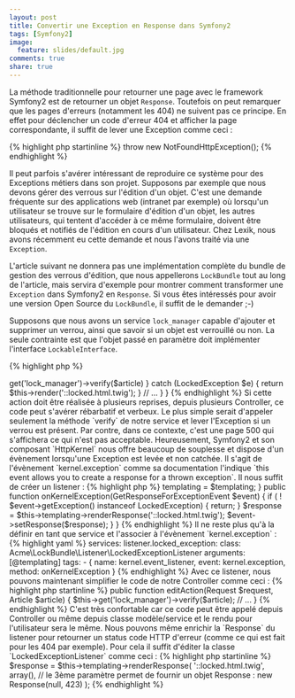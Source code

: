 ```yaml
---
layout: post
title: Convertir une Exception en Response dans Symfony2
tags: [Symfony2]
image:
  feature: slides/default.jpg
comments: true
share: true
---
```


La méthode traditionnelle pour retourner une page avec le framework Symfony2 est 
de retourner un objet `Response`. Toutefois on peut remarquer que les pages 
d'erreurs (notamment les 404) ne suivent pas ce principe. En effet pour 
déclencher un code d'erreur 404 et afficher la page correspondante, il suffit 
de lever une Exception comme ceci :

{% highlight php startinline %}
throw new NotFoundHttpException();
{% endhighlight %}

Il peut parfois s'avérer intéressant de reproduire ce système pour des 
Exceptions métiers dans son projet. Supposons par exemple que nous devons gérer 
des verrous sur l'édition d'un objet. C'est une demande fréquente sur des 
applications web (intranet par exemple) où lorsqu'un utilisateur se trouve sur 
le formulaire d'édition d'un objet, les autres utilisateurs, qui tentent 
d'accéder à ce même formulaire, doivent être bloqués et notifiés de l'édition 
en cours d'un utilisateur. Chez Lexik, nous avons récemment eu cette demande et 
nous l'avons traité via une `Exception`.

L'article suivant ne donnera pas une implémentation complète du bundle de 
gestion des verrous d'édition, que nous appellerons `LockBundle` tout au long de 
l'article, mais servira d'exemple pour montrer comment transformer une 
`Exception` dans Symfony2 en `Response`. Si vous êtes intéressés pour avoir une 
version Open Source du `LockBundle`, il suffit de le demander ;-)

Supposons que nous avons un service `lock_manager` capable d'ajouter et 
supprimer un verrou, ainsi que savoir si un objet est verrouillé ou non. La 
seule contrainte est que l'objet passé en paramètre doit implémenter l'interface 
`LockableInterface`.

{% highlight php %}
<?php

namespace Acme\LockBundle\Model;

use Acme\LockBundle\Exception\LockedException;

class LockManager
{
    public function lock(LockableInterface $object)
    {
        // ...
    }

    public function unlock(LockableInterface $object)
    {
        // ...
    }

    public function verify(LockableInterface $object)
    {
        if (/* some condition */) {
            throw new LockedException();
        }
    }
}
{% endhighlight %}

Dans un contexte classique, depuis un Controller Symfony2, il faudrait retourner 
une `Response` avec une vue attachée, comme ceci :

{% highlight php %}
<?php

namespace Acme\DemoBundle\Controller;

use Acme\LockBundle\Exception\LockedException;

class ArticleController extends Controller
{
    public function editAction(Request $request, Article $article)
    {
        try {
            $this->get('lock_manager')->verify($article)
        } catch (LockedException $e) {
            return $this->render('::locked.html.twig');
        }
        
        // ...
    }
}
{% endhighlight %}

Si cette action doit être réalisée à plusieurs reprises, depuis plusieurs 
Controller, ce code peut s'avérer rébarbatif et verbeux. Le plus simple serait 
d'appeler seulement la méthode `verify` de notre service et lever l'Exception 
si un verrou est présent. Par contre, dans ce contexte, c'est une page 500 qui 
s'affichera ce qui n'est pas acceptable.

Heureusement, Symfony2 et son composant `HttpKernel` nous offre beaucoup de 
souplesse et dispose d'un évènement lorsqu'une Exception est levée et non 
catchée. Il s'agit de l'évènement `kernel.exception` comme sa documentation 
l'indique `this event allows you to create a response for a thrown exception`.
Il nous suffit de créer un listener :

{% highlight php %}
<?php

namespace Acme\LockBundle\Listener;

use Symfony\Bundle\TwigBundle\TwigEngine;
use Symfony\Component\HttpFoundation\Response;
use Symfony\Component\HttpKernel\Event\GetResponseForExceptionEvent;
use Acme\LockBundle\Exception\LockedException;

class LockedExceptionListener
{
    private $templating;

    public function __construct(TwigEngine $templating)
    {
        $this->templating = $templating;
    }

    public function onKernelException(GetResponseForExceptionEvent $event)
    {
        if ( ! $event->getException() instanceof LockedException) {
            return;
        }

        $response = $this->templating->renderResponse('::locked.html.twig');
        $event->setResponse($response);
    }
}
{% endhighlight %}

Il ne reste plus qu'à la définir en tant que service et l'associer à l'évènement
`kernel.exception` :

{% highlight yaml %}
services:
    listener.locked_exception:
        class: Acme\LockBundle\Listener\LockedExceptionListener
        arguments: [@templating]
        tags:
            - { name: kernel.event_listener, event: kernel.exception, method: onKernelException }
{% endhighlight %}

Avec ce listener, nous pouvons maintenant simplifier le code de notre 
Controller comme ceci :

{% highlight php startinline %}
public function editAction(Request $request, Article $article)
{
    $this->get('lock_manager')->verify($article);

    // ...
}
{% endhighlight %}

C'est très confortable car ce code peut être appelé depuis Controller ou même 
depuis classe modèle/service et le rendu pour l'utilisateur sera le même.

Nous pouvons même enrichir la `Response` du listener pour retourner un status 
code HTTP d'erreur (comme ce qui est fait pour les 404 par exemple). Pour cela 
il suffit d'éditer la classe `LockedExceptionListener` comme ceci :

{% highlight php startinline %}
$response = $this->templating->renderResponse(
    '::locked.html.twig',
    array(),
    // le 3ème paramètre permet de fournir un objet Response :
    new Response(null, 423)
);
{% endhighlight %}
